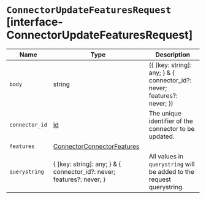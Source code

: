 # `ConnectorUpdateFeaturesRequest` [interface-ConnectorUpdateFeaturesRequest]

| Name | Type | Description |
| - | - | - |
| `body` | string | ({ [key: string]: any; } & { connector_id?: never; features?: never; }) | All values in `body` will be added to the request body. |
| `connector_id` | [Id](./Id.md) | The unique identifier of the connector to be updated. |
| `features` | [ConnectorConnectorFeatures](./ConnectorConnectorFeatures.md) | &nbsp; |
| `querystring` | { [key: string]: any; } & { connector_id?: never; features?: never; } | All values in `querystring` will be added to the request querystring. |

